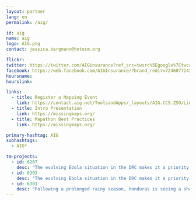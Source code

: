 ```yaml
---
layout: partner
lang: en
permalink: /aig/

id: aig
name: aig
logo: AIG.png
contact: jessica.bergmann@hotosm.org

flickr: 
twitter: https://twitter.com/AIGinsurance?ref_src=twsrc%5Egoogle%7Ctwcamp%5Eserp%7Ctwgr%5Eauthor
facebook: https://web.facebook.com/AIGInsurance/?brand_redir=724607724392388
hoursname:
hourslink:

links:
  - title: Register a Mapping Event
    link: https://contact.aig.net/ToolsandApps/_layouts/AIG.CCS.ZSO/LinksRedirector.aspx?link=GDG
  - title: Intro Presentation
    link: https://missingmaps.org/
  - title: Mapathon Best Practices
    link: https://missingmaps.org/

primary-hashtag: AIG
subhashtags:
  - AIG*

tm-projects:
  - id: 6267
    desc: "The evolving Ebola situation in the DRC makes it a priority to map all tracks, pathways, health facilities and other infrastructure in towns and villages serving the borders. There is a severe lack of up-to-date and detailed maps of this area available to those involved in the fight to contain the potential outbreak."
  - id: 6303
    desc: "The evolving Ebola situation in the DRC makes it a priority to map all tracks, pathways, health facilities and other infrastructure in towns and villages serving the borders. There is a severe lack of up-to-date and detailed maps of this area available to those involved in the fight to contain the potential outbreak."
  - id: 6301
    desc: "Following a prolonged rainy season, Honduras is seeing a sharp increase in cases of dengue fever, with children particularly affected. To help bring the epidemic under control MSF is supporting community prevention efforts in one of the most affected regions as well as pediatric care at the Mario Catarino Rivas Hospital in San Pedro Sula, the second largest city in the country."
---
```


